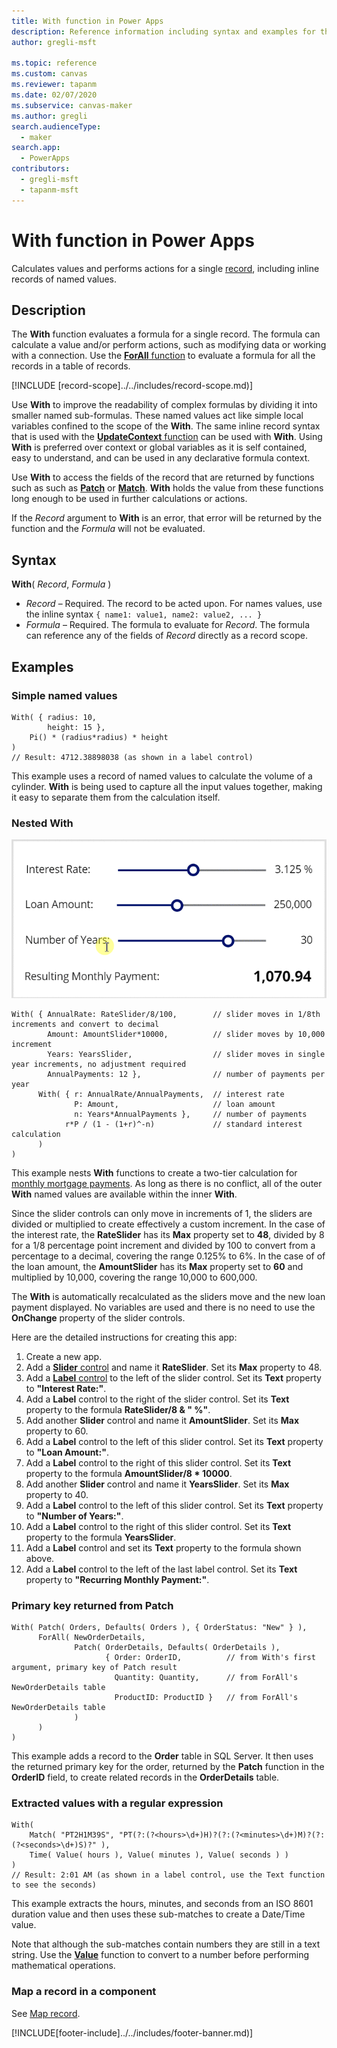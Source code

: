 ```yaml
---
title: With function in Power Apps
description: Reference information including syntax and examples for the With function in Power Apps.
author: gregli-msft

ms.topic: reference
ms.custom: canvas
ms.reviewer: tapanm
ms.date: 02/07/2020
ms.subservice: canvas-maker
ms.author: gregli
search.audienceType: 
  - maker
search.app: 
  - PowerApps
contributors:
  - gregli-msft
  - tapanm-msft
---
```

# With function in Power Apps
Calculates values and performs actions for a single [record](/power-apps/maker/canvas-apps/working-with-tables#records), including inline records of named values.

## Description

The **With** function evaluates a formula for a single record.  The formula can calculate a value and/or perform actions, such as modifying data or working with a connection.  Use the [**ForAll** function](function-forall.md) to evaluate a formula for all the records in a table of records.

[!INCLUDE [record-scope]../../includes/record-scope.md)]

Use **With** to improve the readability of complex formulas by dividing it into smaller named sub-formulas.  These named values act like simple local variables confined to the scope of the **With**.  The same inline record syntax that is used with the [**UpdateContext** function](function-updatecontext.md) can be used with **With**.  Using **With** is preferred over context or global variables as it is self contained, easy to understand, and can be used in any declarative formula context.  

Use **With** to access the fields of the record that are returned by functions such as such as [**Patch**](function-patch.md) or [**Match**](function-ismatch.md).  **With** holds the value from these functions long enough to be used in further calculations or actions.  

If the *Record* argument to **With** is an error, that error will be returned by the function and the *Formula* will not be evaluated.

## Syntax
**With**( *Record*, *Formula* )

* *Record* – Required. The record to be acted upon.  For names values, use the inline syntax `{ name1: value1, name2: value2, ... }`
* *Formula* – Required.  The formula to evaluate for *Record*.  The formula can reference any of the fields of *Record* directly as a record scope.

## Examples

### Simple named values

```powerapps-dot
With( { radius: 10, 
        height: 15 },
    Pi() * (radius*radius) * height
)
// Result: 4712.38898038 (as shown in a label control)
```

This example uses a record of named values to calculate the volume of a cylinder.  **With** is being used to capture all the input values together, making it easy to separate them from the calculation itself.  

### Nested With

![Interest calculator using With function.](media/function-with/interest-calculator.gif)

```powerapps-dot
With( { AnnualRate: RateSlider/8/100,        // slider moves in 1/8th increments and convert to decimal
        Amount: AmountSlider*10000,          // slider moves by 10,000 increment
        Years: YearsSlider,                  // slider moves in single year increments, no adjustment required
        AnnualPayments: 12 },                // number of payments per year
      With( { r: AnnualRate/AnnualPayments,  // interest rate
              P: Amount,                     // loan amount
              n: Years*AnnualPayments },     // number of payments
            r*P / (1 - (1+r)^-n)             // standard interest calculation
      )
)  
```

This example nests **With** functions to create a two-tier calculation for [monthly mortgage payments](https://en.wikipedia.org/wiki/Mortgage_calculator#Monthly_payment_formula).  As long as there is no conflict, all of the outer **With** named values are available within the inner **With**.

Since the slider controls can only move in increments of 1, the sliders are divided or multiplied to create effectively a custom increment.  In the case of the interest rate, the **RateSlider** has its **Max** property set to **48**, divided by 8 for a 1/8 percentage point increment and divided by 100 to convert from a percentage to a decimal, covering the range 0.125% to 6%.  In the case of of the loan amount, the **AmountSlider** has its **Max** property set to **60** and multiplied by 10,000, covering the range 10,000 to 600,000.

The **With** is automatically recalculated as the sliders move and the new loan payment displayed.  No variables are used and there is no need to use the **OnChange** property of the slider controls.

Here are the detailed instructions for creating this app:
1. Create a new app.
2. Add a [**Slider** control](/power-apps/maker/canvas-apps/controls/control-slider) and name it **RateSlider**.  Set its **Max** property to 48.
3. Add a [**Label** control](/power-apps/maker/canvas-apps/controls/control-text-box) to the left of the slider control.  Set its **Text** property to **"Interest Rate:"**.
3. Add a **Label** control to the right of the slider control.  Set its **Text** property to the formula **RateSlider/8 & "&nbsp;%"**.
3. Add another **Slider** control and name it **AmountSlider**.  Set its **Max** property to 60.
3. Add a **Label** control to the left of this slider control.  Set its **Text** property to **"Loan Amount:"**. 
3. Add a **Label** control to the right of this slider control.  Set its **Text** property to the formula **AmountSlider/8 * 10000**.
4. Add another **Slider** control and name it **YearsSlider**.  Set its **Max** property to 40.
3. Add a **Label** control to the left of this slider control.  Set its **Text** property to **"Number of Years:"**. 
3. Add a **Label** control to the right of this slider control.  Set its **Text** property to the formula **YearsSlider**.
5. Add a **Label** control and set its **Text** property to the formula shown above.
3. Add a **Label** control to the left of the last label control.  Set its **Text** property to **"Recurring Monthly Payment:"**.  

### Primary key returned from Patch

```powerapps-dot
With( Patch( Orders, Defaults( Orders ), { OrderStatus: "New" } ),
      ForAll( NewOrderDetails, 
              Patch( OrderDetails, Defaults( OrderDetails ), 
                     { Order: OrderID,          // from With's first argument, primary key of Patch result
                       Quantity: Quantity,      // from ForAll's NewOrderDetails table
                       ProductID: ProductID }   // from ForAll's NewOrderDetails table
              )
      )
)
```

This example adds a record to the **Order** table in SQL Server.  It then uses the returned primary key for the order, returned by the **Patch** function in the **OrderID** field, to create related records in the **OrderDetails** table.  

### Extracted values with a regular expression

```powerapps-dot
With( 
    Match( "PT2H1M39S", "PT(?:(?<hours>\d+)H)?(?:(?<minutes>\d+)M)?(?:(?<seconds>\d+)S)?" ),
    Time( Value( hours ), Value( minutes ), Value( seconds ) )
)
// Result: 2:01 AM (as shown in a label control, use the Text function to see the seconds)
```

This example extracts the hours, minutes, and seconds from an ISO 8601 duration value and then uses these sub-matches to create a Date/Time value. 

Note that although the sub-matches contain numbers they are still in a text string.  Use the [**Value**](function-value.md) function to convert to a number before performing mathematical operations.  

### Map a record in a component

See [Map record](/power-apps/maker/canvas-apps/map-component-input-fields#map-records).


[!INCLUDE[footer-include]../../includes/footer-banner.md)]